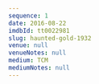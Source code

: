 ```yaml
---
sequence: 1
date: 2016-08-22
imdbId: tt0022981
slug: haunted-gold-1932
venue: null
venueNotes: null
medium: TCM
mediumNotes: null
---
```


